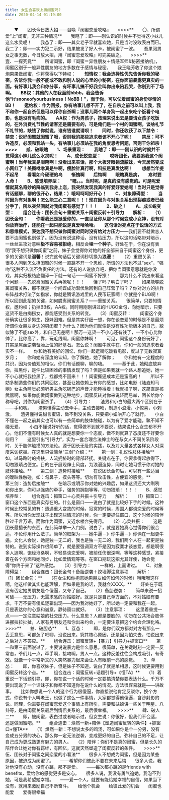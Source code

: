 ```yaml
---
title: 女生会喜欢上男闺蜜吗?
date: 2020-04-14 01:19:00
---
```




　　▼　　团长今日放大招——召唤『闺蜜恋爱攻略』　　>>>>**　　〇、所谓爱“上”闺蜜，无非三种情况**　　我瞎了：即——刚认识的时候并不觉得这小妹儿这么水灵呢！　　我怂了：即——其实老子早就喜欢她，只是当时没敢表白而已。　　我二了：即——实力犯二示好，结果被发了好人卡，被闺蜜了一波。　　吾果阅男女之事无数，今日放大招，用『闺蜜恋爱攻略』可完美破之。　　>>>>**　　壹、一探究竟**　　所谓闺蜜，即『闺蜜＝异性朋友＋情感军师&秘密接纳机』，闺蜜区别于一般异性朋友的地方多数在于感情与秘密。　　我王晓芳收了你这个娘炮果果做闺蜜，你将获得以下特权：　　**知情权：**我会选择性优先告诉你我的秘密，告诉你我一般不能或不敢和别人说的心里的小秘密，在你面前暴露更真实的一面。有好事儿我会和你分享，有坏事儿搞不好我会叫你出来陪我哭，你别到不了场啊。　　**BB权：**其他的人在我面前bbbb，我会告诉他“It‘snoneofyourbusiness！NoBB！”，而于你，可以仗着闺蜜的身份尽情的BB！　　邀约权：作为回报，你有啥事儿想不开了，在自杀之前可以叫上我，我不和你一起自杀但是可以伴你自杀啊；没事儿两个单身狗一起出来吃个饭看个电影，也是没有毛病的。　　**AA权：**作为男孩子，按理来说出去是要请女孩子吃饭的，在外消费礼节性的请客还是需要有的，可是俺们是一个村的闺蜜啊，谈啥礼节不礼节的，缺钱了你就说，谁有钱谁就请呗！　　同时，你还收获了以下禁令：　　**禁恋：**说好闺蜜就闺蜜了哦，否则我的那些追求者该不开心了呢！　　**禁反：**可不许造反，必须和我站一头，有啥事儿必须站在我的角度思考问题，否则干你祖宗！　　>>>>**　　贰、破眼瞎**　　1、场景重现：　　我瞎了：即——刚认识的时候并不觉得这小妹儿这么水灵呢！　　A、成长蜕变型：　　哎呀团长，我要追我这个闺蜜啊！当年我真是眼瞎啊！没看出来实话，那个大板牙眼镜流脓妹，今天居然变成小网红了！美图咻咻真是牛啊，瘦脸针真行啊，科技是真发达啊！　　想想当年提不起吊　　看看如今硬硬的鸟　　惭愧啊　　后悔啊　　眼瞎真是病，　　疼时要人命！　　B、感觉培养型：　　“嗯。。。当时呢，是真的没有感觉的。可是呢爱情就莫名奇妙的降临到我身上恋，我突然发现我真的好爱好爱她呢！当时只是觉得有话题聊，聊的很开心，结果：）哦呵呵呵好开心！　　C、对象障碍型：　　当时因为有对象啊！怎么能三心二意呢！！！现在因为与对象关系出现裂痕或者已经分手了，所以突然间就对我闺蜜有感觉了！！！　　2、破之！　　A、成长蜕变型：　　组合连击：团长金句＋重塑关系＋闺蜜反转＋引导力　　解析：　　（1）团长金句：**　　你看我还是挺爱你的，一直见证你从那个时候变成小女神，没有对你放弃治疗，还能在一起只能说是真爱哈哈哈。**　　这句话对亮点在于**说话的方式和思维模式**，表达**我不想只做你闺蜜**对同时**没有给对方压力**——我们要不就做恋人要不连闺蜜也别做了。因为没有说这种话，没有给压力，所以这句话略带对暗示，一丝丝进攻对意味**极不容易被拒绝**，相反会**埋一个种子**。好处在于，你在没有表明“我不想只做你闺蜜”之前，妹子会觉得你对她的好全部来自于闺蜜这个身份，更多的关键词是**温馨**！说完这句话后关键词秒切换为**浪漫**！　　（2）重塑关系：　　很多人问到怎么撩闺蜜的时候一直跳不开一个思维，所谓的方法也不过“sex”，“强吻”这种不入流不负责任的方法。还有的人说放弃吧，把你当闺蜜意思就是你没戏，其实归根结底翻译一下就一句话——闺蜜不好撩！　　那为什么不跳出来看这个问题——先脱离闺蜜关系再撩呢！！！　　懂了吗？明白了吗？　　如果能够脱离闺蜜关系，那不就是一个间谍成功潜伏后回到自己阵营了吗？？你对对方的排兵布阵战术打法了如指掌，你就是腾讯游戏里的人民币玩家啊！你就是个BUG啊！　　所以回到此招的关键，如何脱离闺蜜关系？——重塑关系。　　很简单，只要知情权，邀约权；扔掉BB权，AA权。同时用刚刚讲过的HUGO金句，向她暗示，只要这货不是白痴捞女，都能感受到关系的转变。　　（3）闺蜜反转：　　闺蜜这个身份确实让很多男生，撩妹困难。但是其实仔细一想，你在谈恋爱的时候是不是最烦所谓你女朋友身边的男闺蜜？为什么？因为他们就像是没有性功能版本的自己，貌似除了不能sex外，和自己无差啊！那万一这货一不小心还有钱了，一不小心比你帅了，比你高了，靠，玩毛线啊，闺蜜你妹啊！　　可见，闺蜜这个身份玩好了，其实是屌丝逆袭备胎上位的好基石。怎么说？闺蜜牛就牛在，你和一般的追求者着实不一样。　　你和她有美好的回忆，你们一起逛街吃饭看电影，度过了无数寂寞岁月；　　你和她有深度的认知，你了解她，她了解你；　　你和她有一定程度的共识，因为价值观的相似，你们有话题聊，聊的嗨。　　——基于此，她彻底放弃你，拉黑你，是件比较困难的事情发现了吗？但是如果我就一个路人想追她，她一不小心就把我拉黑了，找都找不回来！！！闺蜜撕逼成本还是蛮高的！　　所以不妨多制造些你们的共同回忆，甚至让她依赖上有你的感觉，比如电影《陆垚知马丽》女主角睡觉必须听男主角吃锅巴的声音才能睡得着！我就操了啊，这简直是核武器啊，如果你能做闺蜜做到这种地步，闺蜜反转对你来说轻而易举，团长给你个称号吧，封你为闺蜜杀手。　　（4）引导力：　　渣男和小白的最大两个区别在于——手和嘴。　　渣男懂得主动去牵手，主动去接吻，制造小浪漫，小惊喜，小刺激。　　渣男懂得说甜言蜜语，做不到没关系，只要把小妞哄开心了就行。　　小白不懂在一起之前其实也可以有一些简单的肢体触碰，以为有了爱才能碰，孰不知不碰无爱。　　小白不懂说好听的话，觉得做不到就不要说，结果说什么女生都不开心，他们不懂有时候女人真的就是想要你一个态度，做不到就算了态度还不好要你何用？　　这里引出“引导力”，实为一套合理合法绅士的在与女人不同关系阶段时，关于肢体触摸的方法论。源于团长无耻的实践，以及对大量各式各样女人对深度采访挖掘。在这里只做简单“三剑”介绍：**　　第一剑：礼仪性肢体接触**　　如，过马路时的搀扶，人流拥挤时的背部轻抚。关键点在于，你要拿得起放得下，切勿猥琐占便宜。目的在于展现绅士风度，为浪漫造势，同时让她习惯于你对她的肢体接触。**　　第二剑：造势时接触**　　在说团长金句后，可以有一些适当的暧昧性触碰，如：勾鼻子，摸头等等。切勿有攻击性，占便宜的感觉。**　　第三剑：造势后接触**　　在暗示或明示你对她的兴趣后，如果这货还大大咧咧和你出来，你可以强势的牵手，强势的拥抱等等，切勿猥琐！！！！　　B、感觉培养型：　　组合连击：抓窗口＋心灵共振＋引导力　　解析：　　（1）抓窗口：　　窗口这个东西是真实存在的。什么是窗口——说白了就是比较好下手的时候。这种时候比较常见的有：遭遇重大变故的时候，寂寞的时候，周围人都谈恋爱的时候等等。所以当你发现妹子出现这些情况的时候，你一定要抓住窗口，这个时候的陪伴胜过千言万语，而你作为闺蜜，又近水楼台先得月。　　（2）心灵共振：　　这是团长最擅长的东西，在此简单举一入门例。说白了，就是要她真心觉得你们很合适，不论你用什么法子。简单的框架为——她牛逼－》你牛逼－》你俩在一起更牛逼。文化人会说，她是独一无二的，我也是独一无二的，我们两个人在一起更是独特的。说到实际操作很简单了，就是要强调双方不是因为寂寞才谈恋爱，都是啊很多人追啊，饱经沧桑啊，不轻易谈恋爱啊，被前任伤很深啊，等等这种感觉，紧接着在各个方面和她同步，比如爱情观等等。在窗口期玩这招尤其好使，她会觉得“你终于来了”这种感觉。　　（3）引导力：　　一样的，上面讲过。　　C、对象障碍型：　　组合连击：团长金句＋备胎逆袭＋挖墙脚注意事项　　解析：　　（1）团长金句：**　　（在女生和你抱怨她男朋友如何如何的时候）哦哦哦这样啊，他这样做其实也能理解，但如果是我的话，我就会XXXX。**　　好处在于既没有否定她男朋友是个傻逼，又夸了自己。　　（2）备胎逆袭：　　简单来说一招可破——无压力，无需求感的对姑娘好。就是只是自己单方面的，不对姑娘有要求，千万不要有傻瓜逻辑出现——因为我对她好了，所以她一定要和我在一起。　　只是表达你的心意和诚意，静待窗口就好。　　（3）注意事项：　　这里着重提一点——一定注意姑娘的社交压力。什么意思？人都是要脸的，切勿在公共场合肢体进挪拉拉扯扯，人家有男朋友还和你出来约会，一定要注意把这个约会合理化咯。　　>>>>**　　叁、破胆怂**　　1、互怂：　　即，是你们双方都对对方有那么一丢丢意思，可都怂了吧唧，没说出来。究其核心原因，还是因为怕失去，怕说出来之后对方不答应。**　　组合连击：闺蜜反转+【暴力】引导力+抓窗口**　　第一和第三前面说过了，主要说说暴力是什么意思。很简单，在关键时刻一定要一反常态，爷们儿一点，牵手啊，接吻啊，男人一点。这种反差往往会构成吸引，有奇效。就像一个平常斯文的人突然暴力起来会让人有眼前一亮的感觉。　　2、单怂：　　即，你喜欢妹子，但是妹子不知道。说白了就是单相思，这时候更要用到闺蜜反转这个点。**　　组合连击：闺蜜反转+话题引导+《懂TA》**　　（1）着重说一下话题引导，即，你在说一个话的时候一定要搞清楚你要表达什么。千万不要出现说了一个话妹子和你都不知道你在说什么的情况。方法很容易就是——讲故事。　　比如你想说一个人的这个行为很傻逼，你直接说他肯定反驳你，换个方式，你说有个人叫老王，也做了这么一件事情，大家都觉得他傻逼，含沙射影的说。同理，你需要在闺蜜恋爱这个事情上有所引，需要和姑娘讲一些关于明星、八卦等，是由闺蜜关系最后到情侣关系的，最后很幸福。　　>>>>**　　肆、破人二**　　即，被闺蜜，表白过或者暗示过，但女生说：你很好，但我们不合适，还是做闺蜜吧。**　　组合连击：焕然一新+陪伴【塑造闺蜜反转的条件】+抓窗口+懂TA**　　（1）焕然一新：不想说太多的鸡汤，可如果你是个一分男，没有变成五分男的决心，那么你一定无法逆袭，变成更好的自己，弥补自己的不足，让自己成为更成熟更有魅力的男人。　　（2）陪伴：你们不是真的闺蜜，但是长久的陪伴会让她对你有羁绊，有回忆，这就天然塑造了闺蜜反转的条件。　　>>>>**　　伍、团长对于闺蜜之间恋爱的小看法**　　很多人不想成为闺蜜，但是因为某些原因，被迫成为闺蜜了。　　——希望你们彼此不要在未来后悔　　很多人说，我对他没有心动，没有心跳，那不是爱。　　——每次都心跳的是friends with benefits，爱给你的感觉更多是安心。　　很多人说，我没有勇气追她，我泡不到她，可是我希望她幸福。　　——爱一个人，就要有能给她幸福的自信，如果当下没有，就用来激励自己不断奋斗。　　给他个机会　　给彼此爱的机会　　闺蜜也能爱　　爱得很幸福